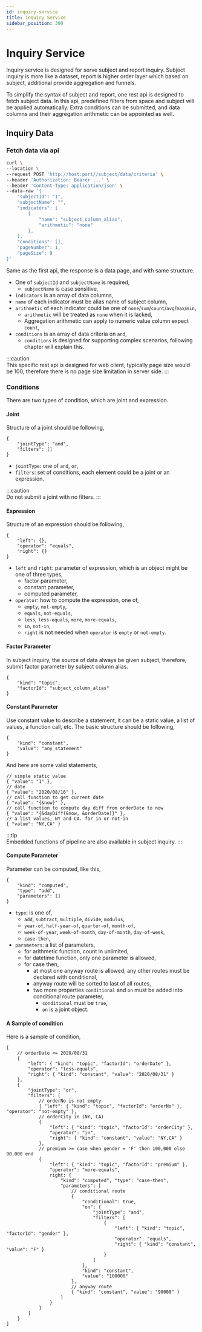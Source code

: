 ```yaml
---
id: inquiry-service  
title: Inquiry Service  
sidebar_position: 300
---
```


# Inquiry Service

Inquiry service is designed for serve subject and report inquiry. Subject inquiry is more like a dataset, report is higher order layer which
based on subject, additional provide aggregation and funnels.

To simplify the syntax of subject and report, one rest api is designed to fetch subject data. In this api, predefined filters from space and
subject will be applied automatically. Extra conditions can be submitted, and data columns and their aggregation arithmetic can be appointed
as well.

## Inquiry Data

### Fetch data via api

```bash
curl \
--location \ 
--request POST 'http://host:port//subject/data/criteria' \
--header 'Authorization: Bearer ...' \
--header 'Content-Type: application/json' \
--data-raw '{
	"subjectId": "1",
	"subjectName": "",
	"indicators": [
		{
			"name": "subject_column_alias",
			"arithmetic": "none"
		},
	],
	"conditions": [],
    "pageNumber": 1,
    "pageSize": 9
}'
```

Same as the first api, the response is a data page, and with same structure.

- One of `subjectId` and `subjectName` is required,
	- `subjectName` is case sensitive,
- `indicators` is an array of data columns,
- `name` of each indicator must be alias name of subject column,
- `arithmetic` of each indicator could be one of `none`/`sum`/`count`/`avg`/`max`/`min`,
	- `arithmetic` will be treated as `none` when it is lacked,
	- Aggregation arithmetic can apply to numeric value column expect `count`,
- `conditions` is an array of data criteria on `and`,
	- `conditions` is designed for supporting complex scenarios, following chapter will explain this.

:::caution  
This specific rest api is designed for web client, typically page size would be 100, therefore there is no page size limitation in server
side.
:::

### Conditions

There are two types of condition, which are joint and expression.

#### Joint

Structure of a joint should be following,

```json5
{
	"jointType": "and",
	"filters": []
}
```

- `jointType`: one of `and`, `or`,
- `filters`: set of conditions, each element could be a joint or an expression.

:::caution  
Do not submit a joint with no filters.
:::

#### Expression

Structure of an expression should be following,

```json5
{
	"left": {},
	"operator": "equals",
	"right": {}
}
```

- `left` and `right`: parameter of expression, which is an object might be one of three types,
	- factor parameter,
	- constant parameter,
	- computed parameter,
- `operator`: how to compute the expression, one of,
	- `empty`, `not-empty`,
	- `equals`, `not-equals`,
	- `less`, `less-equals`, `more`, `more-equals`,
	- `in`, `not-in`,
	- `right` is not needed when `operator` is `empty` or `not-empty`.

#### Factor Parameter

In subject inquiry, the source of data always be given subject, therefore, submit factor parameter by subject column alias.

```json5
{
	"kind": "topic",
	"factorId": "subject_column_alias"
}
```

#### Constant Parameter

Use constant value to describe a statement, it can be a static value, a list of values, a function call, etc. The basic structure should be
following,

```json5
{
	"kind": "constant",
	"value": "any_statement"
}
```

And here are some valid statements,

[//]: # (@formatter:off)
```json5
// simple static value
{ "value": "1" },
// date
{ "value": "2020/08/16" },
// call function to get current date
{ "value": "{&now}" },
// call function to compute day diff from orderDate to now
{ "value": "{&dayDiff(&now, &orderDate)}" },
// a list values, NY and CA. for in or not-in
{ "value": "NY,CA" }                             
```
[//]: # (@formatter:on)

:::tip  
Embedded functions of pipeline are also available in subject inquiry.
:::

#### Compute Parameter

Parameter can be computed, like this,

```json5
{
	"kind": "computed",
	"type": "add",
	"parameters": []
}
```

- `type`: is one of,
	- `add`, `subtract`, `multiple`, `divide`, `modulus`,
	- `year-of`, `half-year-of`, `quarter-of`, `month-of`,
	- `week-of-year`, `week-of-month`, `day-of-month`, `day-of-week`,
	- `case-then`,
- `parameters`: a list of parameters,
	- for arithmetic function, count in unlimited,
	- for datetime function, only one parameter is allowed,
	- for case then,
		- at most one anyway route is allowed, any other routes must be declared with conditional,
		- anyway route will be sorted to last of all routes,
		- two more properties `conditional` and `on` must be added into conditional route parameter,
			- `conditional` must be `true`,
			- `on` is a joint object.

#### A Sample of condition

Here is a sample of condition,

[//]: # (@formatter:off)
```json5
[
	// orderDate <= 2020/08/31
	{
		"left": { "kind": "topic", "factorId": "orderDate" },
		"operator": "less-equals",
		"right": { "kind": "constant", "value": "2020/08/31" }
	},
	{
		"jointType": "or",
		"filters": [
			// orderNo is not empty
			{ "left": { "kind": "topic", "factorId": "orderNo" }, "operator": "not-empty" },
			// orderCity in (NY, CA)
			{
				"left": { "kind": "topic", "factorId": "orderCity" },
				"operator": "in",
				"right": { "kind": "constant", "value": "NY,CA" }
			},
			// premium >= case when gender = 'F' then 100,000 else 90,000 end
			{
				"left": { "kind": "topic", "factorId": "premium" },
				"operator": "more-equals",
				right: {
					"kind": "computed", "type": "case-then",
					"parameters": [
						// conditional route
						{
							"conditional": true,
							"on": {
								"jointType": "and",
								"filters": [
									{
										"left": { "kind": "topic", "factorId": "gender" },
										"operator": "equals",
										"right": { "kind": "constant", "value": "F" }
									}
								]
							},
							"kind": "constant",
							"value": "100000"
						},
						// anyway route
						{ "kind": "constant", "value": "90000" }
					]
				}
			}
		]
	}
]
```
[//]: # (@formatter:on)
